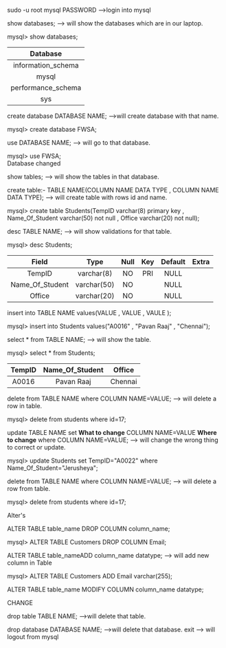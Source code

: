 sudo -u root mysql
PASSWORD -->login into mysql

show databases; --> will show the databases which are in our laptop.

mysql> show databases;

| Database           |
|:------------------:|
| information_schema |                  --> Default databases in laptop.
| mysql              |
| performance_schema |
| sys                |


create database DATABASE NAME; -->will create database with that name.

mysql> create database FWSA;

use  DATABASE NAME; --> will go to that database. 

mysql> use FWSA;                    
Database changed                          

show tables; --> will show the tables in that database.


create table:- TABLE NAME(COLUMN NAME DATA TYPE , COLUMN NAME DATA TYPE);  --> will create table with rows id and name.

mysql> create table Students(TempID varchar(8) primary key  , Name_Of_Student varchar(50) not null , Office varchar(20) not null);

desc TABLE NAME; --> will show validations for that table.

mysql> desc Students;

| Field           | Type        | Null | Key | Default | Extra |
|:---------------:|:-----------:|:----:|:---:|:-------:|:-----:|
| TempID          | varchar(8)  | NO   | PRI | NULL    |       |
| Name_Of_Student | varchar(50) | NO   |     | NULL    |       |
| Office          | varchar(20) | NO   |     | NULL    |       |


insert into TABLE NAME values(VALUE , VALUE , VAULE );
 
mysql> insert into Students values("A0016" , "Pavan Raaj" , "Chennai");

select * from TABLE NAME; --> will show the table.

mysql> select * from Students;


| TempID | Name_Of_Student | Office  |
|:------:|:---------------:|:-------:|
| A0016  | Pavan Raaj      | Chennai |


delete from TABLE NAME where COLUMN NAME=VALUE; --> will delete a row in table.

mysql> delete from students where id=17;

update TABLE NAME set __What to change__ COLUMN NAME=VALUE __Where to change__ where COLUMN NAME=VALUE; --> will change the wrong thing to correct or update.

mysql> update Students set TempID="A0022" where Name_Of_Student="Jerusheya";


delete from TABLE NAME where COLUMN NAME=VALUE;  --> will delete a row from table.

mysql> delete from students where id=17;


Alter's

ALTER TABLE table_name DROP COLUMN column_name;

mysql> ALTER TABLE Customers DROP COLUMN Email;


ALTER TABLE table_nameADD column_name datatype; --> will add new column in Table

mysql> ALTER TABLE Customers ADD Email varchar(255);


ALTER TABLE table_name MODIFY COLUMN column_name datatype;


CHANGE

drop table TABLE NAME; -->will delete that table.

drop database DATABASE NAME; -->will delete that database.
exit --> will logout from mysql
